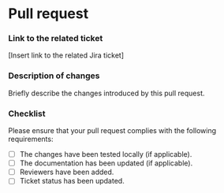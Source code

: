 # Pull request

### Link to the related ticket
[Insert link to the related Jira ticket]

### Description of changes
Briefly describe the changes introduced by this pull request.

### Checklist
Please ensure that your pull request complies with the following requirements:

- [ ] The changes have been tested locally (if applicable).
- [ ] The documentation has been updated (if applicable).
- [ ] Reviewers have been added.
- [ ] Ticket status has been updated.

